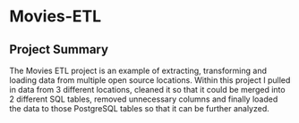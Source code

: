 # Movies-ETL

## Project Summary
The Movies ETL project is an example of extracting, transforming and loading data from multiple open source locations.  Within this project I pulled in data from 3 different locations, cleaned it so that it could be merged into 2 different SQL tables, removed unnecessary columns and finally loaded the data to those PostgreSQL tables so that it can be further analyzed.

